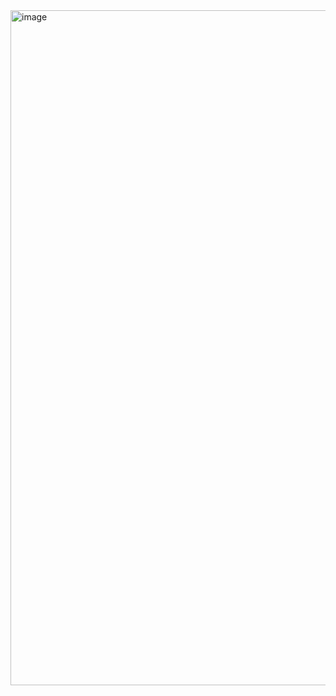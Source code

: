 <img width="1920" height="1080" alt="image" src="https://github.com/user-attachments/assets/71981c56-afe0-4355-8b03-f5599727937d" />
